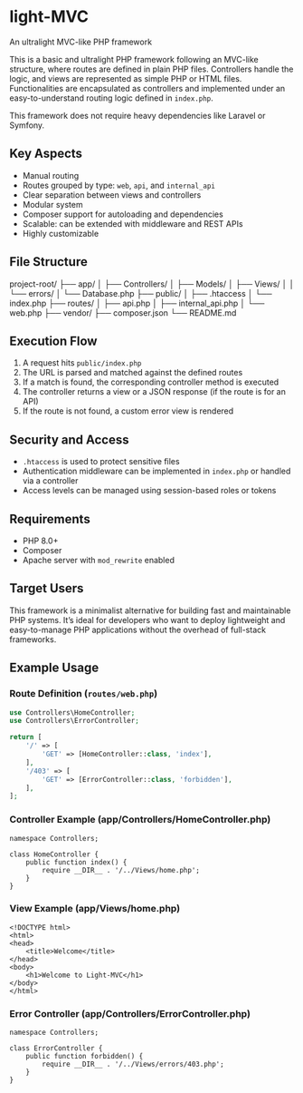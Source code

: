 # light-MVC

An ultralight MVC-like PHP framework

This is a basic and ultralight PHP framework following an MVC-like structure, where routes are defined in plain PHP files. Controllers handle the logic, and views are represented as simple PHP or HTML files. Functionalities are encapsulated as controllers and implemented under an easy-to-understand routing logic defined in `index.php`.

This framework does not require heavy dependencies like Laravel or Symfony.

## Key Aspects

- Manual routing
- Routes grouped by type: `web`, `api`, and `internal_api`
- Clear separation between views and controllers
- Modular system
- Composer support for autoloading and dependencies
- Scalable: can be extended with middleware and REST APIs
- Highly customizable

## File Structure

project-root/
├── app/
│   ├── Controllers/
│   ├── Models/
│   ├── Views/
│   │   └── errors/
│   └── Database.php
├── public/
│   ├── .htaccess
│   └── index.php
├── routes/
│   ├── api.php
│   ├── internal_api.php
│   └── web.php
├── vendor/
├── composer.json
└── README.md

## Execution Flow

1. A request hits `public/index.php`
2. The URL is parsed and matched against the defined routes
3. If a match is found, the corresponding controller method is executed
4. The controller returns a view or a JSON response (if the route is for an API)
5. If the route is not found, a custom error view is rendered

## Security and Access

- `.htaccess` is used to protect sensitive files
- Authentication middleware can be implemented in `index.php` or handled via a controller
- Access levels can be managed using session-based roles or tokens

## Requirements

- PHP 8.0+
- Composer
- Apache server with `mod_rewrite` enabled

## Target Users

This framework is a minimalist alternative for building fast and maintainable PHP systems. It’s ideal for developers who want to deploy lightweight and easy-to-manage PHP applications without the overhead of full-stack frameworks.

## Example Usage

### Route Definition (`routes/web.php`)

```php
use Controllers\HomeController;
use Controllers\ErrorController;

return [
    '/' => [
        'GET' => [HomeController::class, 'index'],
    ],
    '/403' => [
        'GET' => [ErrorController::class, 'forbidden'],
    ],
];
```

### Controller Example (app/Controllers/HomeController.php)

```
namespace Controllers;

class HomeController {
    public function index() {
        require __DIR__ . '/../Views/home.php';
    }
}
```

### View Example (app/Views/home.php)

```
<!DOCTYPE html>
<html>
<head>
    <title>Welcome</title>
</head>
<body>
    <h1>Welcome to Light-MVC</h1>
</body>
</html>
```

### Error Controller (app/Controllers/ErrorController.php)

```
namespace Controllers;

class ErrorController {
    public function forbidden() {
        require __DIR__ . '/../Views/errors/403.php';
    }
}
```
